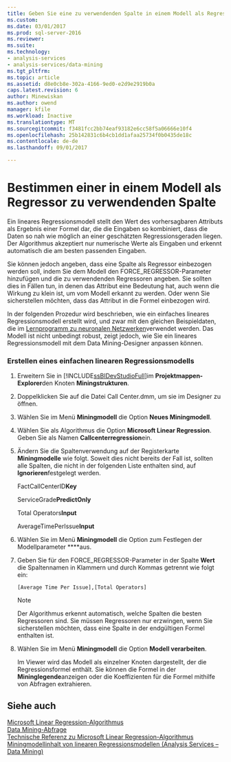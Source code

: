 ```yaml
---
title: Geben Sie eine zu verwendenden Spalte in einem Modell als Regressor | Microsoft Docs
ms.custom: 
ms.date: 03/01/2017
ms.prod: sql-server-2016
ms.reviewer: 
ms.suite: 
ms.technology:
- analysis-services
- analysis-services/data-mining
ms.tgt_pltfrm: 
ms.topic: article
ms.assetid: d8e0cb8e-302a-4166-9ed0-e2d9e2919b0a
caps.latest.revision: 6
author: Minewiskan
ms.author: owend
manager: kfile
ms.workload: Inactive
ms.translationtype: MT
ms.sourcegitcommit: f3481fcc2bb74eaf93182e6cc58f5a06666e10f4
ms.openlocfilehash: 25b142831c6b4cb1dd1afaa25734f0b0435de18c
ms.contentlocale: de-de
ms.lasthandoff: 09/01/2017

---
```

# <a name="specify-a-column-to-use-as-regressor-in-a-model"></a>Bestimmen einer in einem Modell als Regressor zu verwendenden Spalte
  Ein lineares Regressionsmodell stellt den Wert des vorhersagbaren Attributs als Ergebnis einer Formel dar, die die Eingaben so kombiniert, dass die Daten so nah wie möglich an einer geschätzten Regressionsgeraden liegen. Der Algorithmus akzeptiert nur numerische Werte als Eingaben und erkennt automatisch die am besten passenden Eingaben.  
  
 Sie können jedoch angeben, dass eine Spalte als Regressor einbezogen werden soll, indem Sie dem Modell den FORCE_REGRESSOR-Parameter hinzufügen und die zu verwendenden Regressoren angeben. Sie sollten dies in Fällen tun, in denen das Attribut eine Bedeutung hat, auch wenn die Wirkung zu klein ist, um vom Modell erkannt zu werden. Oder wenn Sie sicherstellen möchten, dass das Attribut in die Formel einbezogen wird.  
  
 In der folgenden Prozedur wird beschrieben, wie ein einfaches lineares Regressionsmodell erstellt wird, und zwar mit den gleichen Beispieldaten, die im [Lernprogramm zu neuronalen Netzwerken](http://msdn.microsoft.com/library/42c3701a-1fd2-44ff-b7de-377345bbbd6b)verwendet werden. Das Modell ist nicht unbedingt robust, zeigt jedoch, wie Sie ein lineares Regressionsmodell mit dem Data Mining-Designer anpassen können.  
  
### <a name="how-to-create-a-simple-linear-regression-model"></a>Erstellen eines einfachen linearen Regressionsmodells  
  
1.  Erweitern Sie in [!INCLUDE[ssBIDevStudioFull](../../includes/ssbidevstudiofull-md.md)]im **Projektmappen-Explorer**den Knoten **Miningstrukturen**.  
  
2.  Doppelklicken Sie auf die Datei Call Center.dmm, um sie im Designer zu öffnen.  
  
3.  Wählen Sie im Menü **Miningmodell** die Option **Neues Miningmodell**.  
  
4.  Wählen Sie als Algorithmus die Option **Microsoft Linear Regression**. Geben Sie als Namen **Callcenterregression**ein.  
  
5.  Ändern Sie die Spaltenverwendung auf der Registerkarte **Miningmodelle** wie folgt. Soweit dies nicht bereits der Fall ist, sollten alle Spalten, die nicht in der folgenden Liste enthalten sind, auf **Ignorieren**festgelegt werden.  
  
     FactCallCenterID**Key**  
  
     ServiceGrade**PredictOnly**  
  
     Total Operators**Input**  
  
     AverageTimePerIssue**Input**  
  
6.  Wählen Sie im Menü **Miningmodell** die Option zum Festlegen der Modellparameter ****aus.  
  
7.  Geben Sie für den FORCE_REGRESSOR-Parameter in der Spalte **Wert** die Spaltennamen in Klammern und durch Kommas getrennt wie folgt ein:  
  
    ```  
    [Average Time Per Issue],[Total Operators]  
    ```  
  
    > [!NOTE]  
    >  Der Algorithmus erkennt automatisch, welche Spalten die besten Regressoren sind. Sie müssen Regressoren nur erzwingen, wenn Sie sicherstellen möchten, dass eine Spalte in der endgültigen Formel enthalten ist.  
  
8.  Wählen Sie im Menü **Miningmodell** die Option **Modell verarbeiten**.  
  
     Im Viewer wird das Modell als einzelner Knoten dargestellt, der die Regressionsformel enthält. Sie können die Formel in der **Mininglegende**anzeigen oder die Koeffizienten für die Formel mithilfe von Abfragen extrahieren.  
  
## <a name="see-also"></a>Siehe auch  
 [Microsoft Linear Regression-Algorithmus](../../analysis-services/data-mining/microsoft-linear-regression-algorithm.md)   
 [Data Mining-Abfrage](../../analysis-services/data-mining/data-mining-queries.md)   
 [Technische Referenz zu Microsoft Linear Regression-Algorithmus](../../analysis-services/data-mining/microsoft-linear-regression-algorithm-technical-reference.md)   
 [Miningmodellinhalt von linearen Regressionsmodellen &#40;Analysis Services – Data Mining&#41;](../../analysis-services/data-mining/mining-model-content-for-linear-regression-models-analysis-services-data-mining.md)  
  
  

